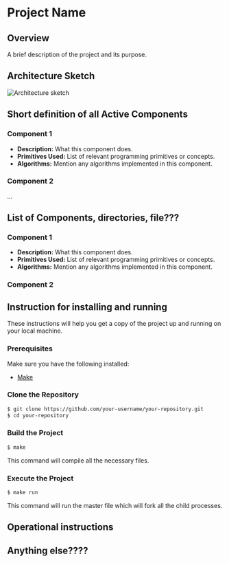 # Project Name

## Overview

A brief description of the project and its purpose.

## Architecture Sketch

![Architecture sketch](https://github.com/kohei-tateyama/JEMARO/blob/master/ARP/Assignment1/resources/architecture2.jpg)

## Short definition of all Active Components

### Component 1

- **Description:** What this component does.
- **Primitives Used:** List of relevant programming primitives or concepts.
- **Algorithms:** Mention any algorithms implemented in this component.

### Component 2

...

## List of Components, directories, file???

### Component 1

- **Description:** What this component does.
- **Primitives Used:** List of relevant programming primitives or concepts.
- **Algorithms:** Mention any algorithms implemented in this component.

### Component 2


## Instruction for installing and running
These instructions will help you get a copy of the project up and running on your local machine.

### Prerequisites

Make sure you have the following installed:

- [Make](https://www.gnu.org/software/make/)

### Clone the Repository

```bash
$ git clone https://github.com/your-username/your-repository.git
$ cd your-repository
```

### Build the Project

```bash
$ make
```
This command will compile all the necessary files.

### Execute the Project

```bash
$ make run
```
This command will run the master file which will fork all the child processes.


## Operational instructions

## Anything else????
